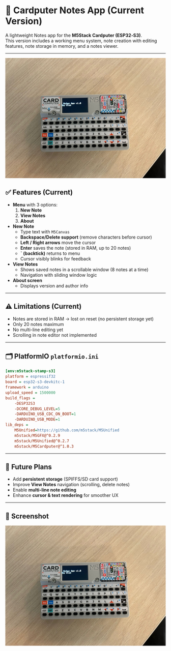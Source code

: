 # 📝 Cardputer Notes App (Current Version)

A lightweight Notes app for the **M5Stack Cardputer (ESP32‑S3)**.  
This version includes a working menu system, note creation with editing features, note storage in memory, and a notes viewer.

---
![Cardputer](photos/notes.jpeg)

## ✅ Features (Current)
- **Menu** with 3 options:  
  1. **New Note**  
  2. **View Notes**  
  3. **About**
- **New Note**
  - Type text with `M5Canvas`
  - **Backspace/Delete support** (remove characters before cursor)
  - **Left / Right arrows** move the cursor
  - **Enter** saves the note (stored in RAM, up to 20 notes)
  - **` (backtick)** returns to menu
  - Cursor visibly blinks for feedback
- **View Notes**
  - Shows saved notes in a scrollable window (8 notes at a time)
  - Navigation with sliding window logic
- **About screen**
  - Displays version and author info

---

## ⚠️ Limitations (Current)
- Notes are stored in RAM → lost on reset (no persistent storage yet)
- Only 20 notes maximum
- No multi-line editing yet
- Scrolling in note editor not implemented

---

## 🗂️ PlatformIO `platformio.ini`
```ini
[env:m5stack-stamp-s3]
platform = espressif32
board = esp32-s3-devkitc-1
framework = arduino
upload_speed = 1500000
build_flags = 
    -DESP32S3
    -DCORE_DEBUG_LEVEL=5
    -DARDUINO_USB_CDC_ON_BOOT=1
    -DARDUINO_USB_MODE=1
lib_deps = 
    M5Unified=https://github.com/m5stack/M5Unified
    m5stack/M5GFX@^0.2.9
    m5stack/M5Unified@^0.2.7
    m5stack/M5Cardputer@^1.0.3
```

---

## 🚀 Future Plans
- Add **persistent storage** (SPIFFS/SD card support)
- Improve **View Notes** navigation (scrolling, delete notes)
- Enable **multi-line note editing**
- Enhance **cursor & text rendering** for smoother UX

---

## 📸 Screenshot
![Notes App](photos/notes.jpeg)
